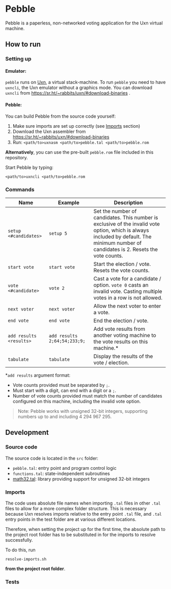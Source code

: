 # Pebble
Pebble is a paperless, non-networked voting application for the Uxn virtual machine.

## How to run
### Setting up
#### Emulator:
`pebble` runs on [Uxn](https://wiki.xxiivv.com/site/uxn.html), a virtual stack-machine.  To run `pebble` you need to have `uxncli`, the Uxn emulator without a graphics mode. You can download `uxncli` from https://sr.ht/~rabbits/uxn/#download-binaries .
 #### Pebble:
 You can build Pebble from the source code yourself:
 1. Make sure imports are set up correctly (see [Imports](#imports) section)
 2. Download the Uxn assembler from https://sr.ht/~rabbits/uxn/#download-binaries
 3. Run:
     `<path/to>uxnasm <path/to>pebble.tal <path/to>pebble.rom`

**Alternatively**, you can use the pre-built `pebble.rom` file included in this repository.

Start Pebble by typing:

    <path/to>uxncli <path/to>pebble.rom

### Commands

|Name                      |Example                          |Description                         |
|----------------------|-------------------------------|-----------------------------|
|`setup <#candidates>`|`setup 5`            |Set the number of candidates. This number is exclusive of the invalid vote option, which is always included by default. The minimum number of candidates is 2. Resets the vote counts.            |
|`start vote`          |`start vote`            |Start the election / vote. Resets the vote counts.           |
|`vote <#candidate>`          |`vote 2`|Cast a vote for a candidate / option. `vote 0` casts an invalid vote. Casting multiple votes in a row is not allowed.|
|`next voter`          |`next voter`|Allow the next voter to enter a vote.|
|`end vote`          |`end vote`|End the election / vote.|
|`add results <results>`          |`add results 2;64;54;233;9;`|Add vote results from another voting machine to the vote results on this machine.* |
|`tabulate`          |`tabulate`|Display the results of the vote / election.|

\*`add results` argument format:
 - Vote counts provided must be separated by `;`.
 - Must start with a digit, can end with a digit or a `;`.
 - Number of vote counts provided must match the number of candidates configured on this machine, including the invalid vote option.

> Note: Pebble works with unsigned 32-bit integers, supporting numbers up to and including 4 294 967 295.

## Development
### Source code
The source code is located in the `src` folder:
- `pebble.tal`: entry point and program control logic
- `functions.tal`: state-independent subroutines 
- [math32.tal](http://plastic-idolatry.com/erik/nxu/math32.tal): library providing support for unsigned 32-bit integers

### Imports
The code uses absolute file names when importing `.tal` files in other `.tal` files to allow for a more complex folder structure.  This is necessary because Uxn resolves imports relative to the entry point `.tal` file, and `.tal` entry points in the test folder are at various different locations. 

Therefore, when setting the project up for the first time, the absolute path to the project root folder has to be substituted in for the imports to resolve successfully.

To do this, run

    resolve-imports.sh
   
**from the project root folder**.

### Tests
